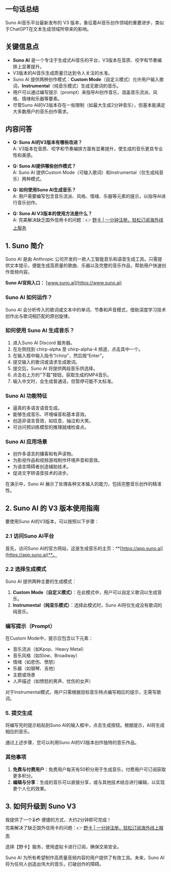 ## 一句话总结

Suno AI音乐平台最新发布的 V3 版本，象征着AI音乐创作领域的重要进步，类似于ChatGPT在文本生成领域所带来的影响。

## 关键信息点

- **Suno AI** 是一个专注于生成式AI音乐的平台，V3版本在音质、咬字和节奏编排上显著提升。
- V3版本的AI音乐生成质量已达到令人关注的水准。
- Suno AI 提供两种创作模式：**Custom Mode**（自定义模式）允许用户输入歌词，**Instrumental**（纯音乐模式）生成无歌词的音乐。
- 用户可以通过编写提示（prompt）来指导AI创作音乐，涵盖音乐流派、风格、情绪和乐器等要素。
- 尽管Suno AI的V3版本存在一些限制（如最大生成2分钟音乐），但基本能满足大多数用户的音乐创作需求。

## 内容问答

- **Q: Suno AI的V3版本有哪些改进？**  
  A: V3版本在音质、咬字和节奏编排方面有显著提升，使生成的音乐更具专业性和美感。

- **Q: Suno AI提供哪些创作模式？**  
  A: Suno AI 提供Custom Mode（可输入歌词）和Instrumental（仅生成纯音乐）两种模式。

- **Q: 如何使用Suno AI生成音乐？**  
  A: 用户需要编写包含音乐流派、风格、情绪、乐器等元素的提示，以指导AI进行音乐创作。

- **Q: Suno AI V3版本的使用方法是什么？**  
  A: 完美解决缺乏国外信用卡的问题：👉 [野卡 | 一分钟注册，轻松订阅海外线上服务](https://bit.ly/bewildcard)

## 1. Suno 简介

Suno AI 是由 Anthropic 公司开发的一款人工智能音乐和语音生成工具。只需提供文本提示，便能生成高质量的歌曲、乐器以及完整的音乐作品，帮助用户快速创作音频内容。

**Suno AI官网入口：** [www.suno.ai](https://www.suno.ai)

### Suno AI 如何运作？

Suno AI 会分析传入的歌词或文本中的单词、节奏和声音模式，借助深度学习技术创作出与歌词相匹配的原创旋律。

### 如何使用 Suno AI 生成音乐？

1. 进入Suno AI Discord 服务器。
2. 在左侧找到 chirp-alpha 至 chirp-alpha-4 频道，点击其中一个。
3. 在输入框中输入指令“/chirp”，然后按“Enter”。
4. 提交输入的歌词或请求生成歌词。
5. 提交后，Suno AI 将提供两段音乐供选择。
6. 点击右上方的“下载”按钮，获取生成的MP4音乐。
7. 输入中文时，会生成普通话，但暂停可能不太标准。

### Suno AI 功能特征

- 逼真的多语言语音生成。
- 能够生成音乐、环境噪音和基本音效。
- 创造非语言音效，如叹息、抽泣和大笑。
- 可访问预训练模型的推理就绪检查点。

### Suno AI 应用场景

- 创作多语言的播客和有声读物。
- 为影视作品和视频游戏制作环境声音和音效。
- 为语言障碍者创造辅助技术。
- 促进文字转语音技术的进步。

在演示中，Suno AI 展示了处理各种文本输入的能力，包括完整音乐创作的精准性。

## 2. Suno AI 的 V3 版本使用指南

要使用Suno AI的V3版本，可以按照以下步骤：

### 2.1 访问Suno AI平台

首先，访问Suno AI的官方网站，这是生成音乐的主页：**[https://app.suno.ai](https://app.suno.ai)**。

### 2.2 选择生成模式

Suno AI 提供两种主要的生成模式：

1. **Custom Mode（自定义模式）**：在此模式中，用户可以自定义歌词以生成音乐。
2. **Instrumental（纯音乐模式）**：选择此模式时，Suno AI将仅生成没有歌词的纯音乐。

### 编写提示（Prompt）

在Custom Mode中，提示应包含以下元素：

- 音乐流派（如Kpop、Heavy Metal）
- 音乐风格（如Slow、Broadway）
- 情绪（如悲伤、愤怒）
- 乐器（如钢琴、吉他）
- 主题或场景
- 人声描述（如愤怒的男声、忧伤的女声）

对于Instrumental模式，用户只需根据目标音乐特点编写相应的提示，无需写歌词。

### 5. 提交生成

将编写完的提示粘贴到Suno AI的输入框中，点击生成按钮。根据提示，AI将生成相应的音乐。

通过上述步骤，您可以利用Suno AI的V3版本创作独特的音乐作品。

### 其他事项

1. **免费与付费用户**：免费用户每天有50积分用于生成音乐，付费用户可订阅获取更多积分。
2. **编辑与分享**：生成的音乐可以直接分享，或与其他技术结合进行编辑，以实现更个人化的效果。

## 3. 如何升级到 Suno V3

我提供了一个⏳💳 便捷的方式，大约2分钟即可完成！  
完美解决了缺乏国外信用卡的问题：👉 [野卡 | 一分钟注册，轻松订阅海外线上服务](https://bit.ly/bewildcard)

选择【野卡】服务，使用虚拟卡进行订阅，确保交易安全。

Suno AI 为所有希望制作高质量音频内容的用户提供了有效工具。未来，Suno AI 将为任何人创造出伟大的音乐，打破创作的障碍。